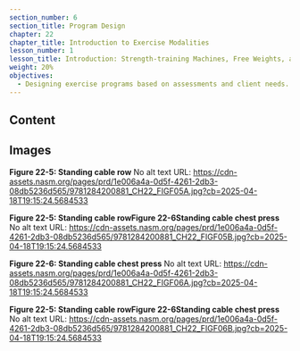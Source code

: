 ```yaml
---
section_number: 6
section_title: Program Design
chapter: 22
chapter_title: Introduction to Exercise Modalities
lesson_number: 1
lesson_title: Introduction: Strength-training Machines, Free Weights, and Cable Machines
weight: 20%
objectives:
  - Designing exercise programs based on assessments and client needs.
---
```


## Content


## Images

**Figure 22-5: Standing cable row**
No alt text
URL: https://cdn-assets.nasm.org/pages/prd/1e006a4a-0d5f-4261-2db3-08db5236d565/9781284200881_CH22_FIGF05A.jpg?cb=2025-04-18T19:15:24.5684533

**Figure 22-5: Standing cable rowFigure 22-6Standing cable chest press**
No alt text
URL: https://cdn-assets.nasm.org/pages/prd/1e006a4a-0d5f-4261-2db3-08db5236d565/9781284200881_CH22_FIGF05B.jpg?cb=2025-04-18T19:15:24.5684533

**Figure 22-6: Standing cable chest press**
No alt text
URL: https://cdn-assets.nasm.org/pages/prd/1e006a4a-0d5f-4261-2db3-08db5236d565/9781284200881_CH22_FIGF06A.jpg?cb=2025-04-18T19:15:24.5684533

**Figure 22-5: Standing cable rowFigure 22-6Standing cable chest press**
No alt text
URL: https://cdn-assets.nasm.org/pages/prd/1e006a4a-0d5f-4261-2db3-08db5236d565/9781284200881_CH22_FIGF06B.jpg?cb=2025-04-18T19:15:24.5684533